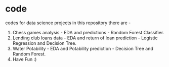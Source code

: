 # code
codes for data science projects
in this repository there are - 
1. Chess games analysis - EDA and predictions - Random Forest Classifier.
2. Lending club loans data - EDA and return of loan prediction - Logistic Regression and Decision Tree.
3. Water Potability - EDA and Potability prediction - Decision Tree and Random Forest.
4. Have Fun :)
